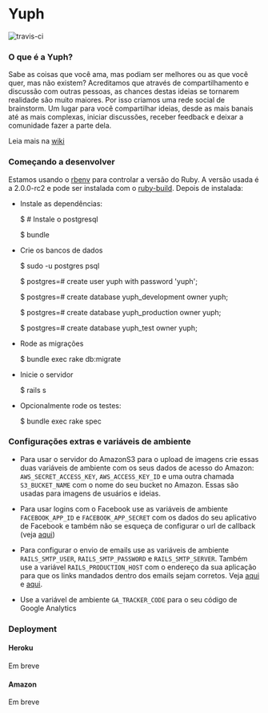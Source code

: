 # Yuph

![travis-ci](https://travis-ci.org/Yuph/yuph.svg)

### O que é a Yuph?

Sabe as coisas que você ama, mas podiam ser melhores ou as que você quer, mas não existem? Acreditamos que através de compartilhamento e discussão com outras pessoas, as chances destas ideias se tornarem realidade são muito maiores. Por isso criamos uma rede social de brainstorm. Um lugar para você compartilhar ideias, desde as mais banais até as mais complexas, iniciar discussões, receber feedback e deixar a comunidade fazer a parte dela.

Leia mais na [wiki](https://github.com/Yuph/Yuph/wiki/O-projeto)

### Começando a desenvolver

Estamos usando o [rbenv](https://github.com/sstephenson/rbenv) para controlar a versão do Ruby. A versão usada é a 2.0.0-rc2 e pode ser instalada com o [ruby-build](https://github.com/sstephenson/rbenv#installing-ruby-versions). Depois de instalada:

 * Instale as dependências:

    $ # Instale o postgresql

    $ bundle

 * Crie os bancos de dados

    $ sudo -u postgres psql

    $ postgres=# create user yuph with password 'yuph';

    $ postgres=# create database yuph_development owner yuph;

    $ postgres=# create database yuph_production owner yuph;

    $ postgres=# create database yuph_test owner yuph;

 * Rode as migrações

    $ bundle exec rake db:migrate

 * Inicie o servidor

    $ rails s

 * Opcionalmente rode os testes:

    $ bundle exec rake spec

### Configurações extras e variáveis de ambiente

 * Para usar o servidor do AmazonS3 para o upload de imagens crie essas duas variáveis de ambiente com os seus dados de acesso do Amazon: `AWS_SECRET_ACCESS_KEY`, `AWS_ACCESS_KEY_ID` e uma outra chamada `S3_BUCKET_NAME` com o nome do seu bucket no Amazon. Essas são usadas para imagens de usuários e ideias.

 * Para usar logins com o Facebook use as variáveis de ambiente `FACEBOOK_APP_ID` e `FACEBOOK_APP_SECRET` com os dados do seu aplicativo de Facebook e também não se esqueça de configurar o url de callback (veja [aqui](http://stackoverflow.com/a/20465258/414642))

 * Para configurar o envio de emails use as variáveis de ambiente `RAILS_SMTP_USER`, `RAILS_SMTP_PASSWORD` e `RAILS_SMTP_SERVER`. Também use a variável `RAILS_PRODUCTION_HOST` com o endereço da sua aplicação para que os links mandados dentro dos emails sejam corretos. Veja [aqui](https://github.com/Yuph/yuph/blob/master/config/environments/production.rb#L66) e [aqui](https://github.com/Yuph/yuph/blob/master/config/environments/production.rb#L71).

 * Use a variável de ambiente `GA_TRACKER_CODE` para o seu código de Google Analytics

### Deployment

#### Heroku

Em breve

#### Amazon

Em breve